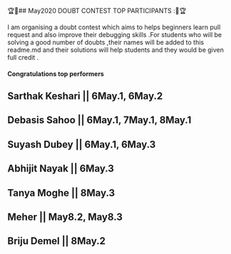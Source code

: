 🏆🌟## May2020 DOUBT CONTEST TOP PARTICIPANTS :🌟🏆

I am organising a doubt contest which aims to helps beginners learn pull request and also improve their debugging skills .For students who will be solving a good number of doubts ,their names will be added to this readme.md and their solutions will help students and they would be given full credit .


#### Congratulations top performers

## Sarthak Keshari  || 6May.1, 6May.2
## Debasis Sahoo    || 6May.1, 7May.1, 8May.1
## Suyash Dubey     || 6May.1, 6May.3
## Abhijit Nayak    || 6May.3
## Tanya Moghe      || 8May.3
## Meher            || May8.2, May8.3
## Briju Demel || 8May.2
